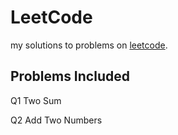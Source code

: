 # LeetCode

my solutions to problems on [leetcode](https://leetcode.com/).

## Problems Included

Q1 Two Sum

Q2 Add Two Numbers
